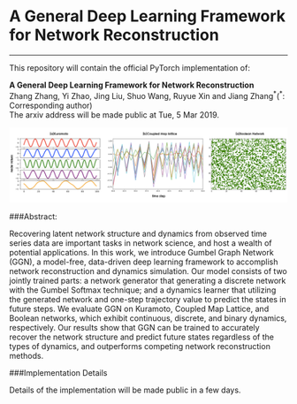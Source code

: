 # A General Deep Learning Framework for Network Reconstruction
<hr>
This repository will contain the official PyTorch implementation of:
<br>


**A General Deep Learning Framework for Network Reconstruction**<br>
Zhang Zhang, Yi Zhao, Jing Liu, Shuo Wang, Ruyue Xin and Jiang Zhang<sup>\*</sup>(<sup>\*</sup>: Corresponding author) <br>
The arxiv address will be made public at Tue, 5 Mar 2019.<br>

<img src="./img/threekindofsys.png" width="800px" alt="">

<br>

###Abstract: 

Recovering latent network structure and dynamics from observed time series data are important tasks in network science, and host a wealth of potential applications. In this work, we introduce Gumbel Graph Network (GGN), a model-free, data-driven deep learning framework to accomplish network reconstruction and dynamics simulation. Our model consists of two jointly trained parts: a network generator that generating a discrete network with the Gumbel Softmax technique; and a dynamics learner that utilizing the generated network and one-step trajectory value to predict the states in future steps. We evaluate GGN on Kuramoto, Coupled Map Lattice, and Boolean networks, which exhibit continuous, discrete, and binary dynamics, respectively. Our results show that GGN can be trained to accurately recover the network structure and predict future states regardless of the types of dynamics, and outperforms competing network reconstruction methods.

###Implementation Details

Details of the implementation will be made public in a few days.